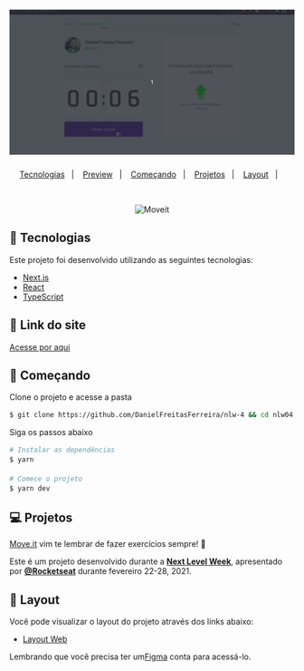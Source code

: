 <h1 align="center">
    <img alt="Move.it" title="Move.it" src="./public/video.gif" />
</h1>

<p align="center">
  <a href="#technologies">Tecnologias</a>&nbsp;&nbsp;&nbsp;|&nbsp;&nbsp;&nbsp;
  <a href="#-preview">Preview</a>&nbsp;&nbsp;&nbsp;|&nbsp;&nbsp;&nbsp;
  <a href="#-layout">Começando</a>&nbsp;&nbsp;&nbsp;|&nbsp;&nbsp;&nbsp;
  <a href="#-project">Projetos</a>&nbsp;&nbsp;&nbsp;|&nbsp;&nbsp;&nbsp;
  <a href="#-layout">Layout</a>&nbsp;&nbsp;&nbsp;|&nbsp;&nbsp;&nbsp;
</p>

<br>

<p align="center">
  <img alt="Moveit" src="https://raw.githubusercontent.com/guilhermecapitao/nlw04-moveit-web/master/.github/icon.svg" width="120px">
</p>

## 🧪 Tecnologias

Este projeto foi desenvolvido utilizando as seguintes tecnologias:

- [Next.js](https://nextjs.org/)
- [React](https://reactjs.org)
- [TypeScript](https://www.typescriptlang.org/)

## 🚧 Link do site
[Acesse por aqui](https://moveit-beta-eight.vercel.app/)
## 🚀 Começando

Clone o projeto e acesse a pasta

```bash
$ git clone https://github.com/DanielFreitasFerreira/nlw-4 && cd nlw04
```

Siga os passos abaixo
```bash
# Instalar as dependências
$ yarn

# Comece o projeto
$ yarn dev
```

## 💻 Projetos

[Move.it](https://move-it-guilhermecapitao.vercel.app/) vim te lembrar de fazer exercícios sempre! 💜 

Este é um projeto desenvolvido durante a **[Next Level Week](https://nextlevelweek.com/)**, apresentado por **[@Rocketseat](https://github.com/Rocketseat)** durante fevereiro 22-28, 2021.

## 🔖 Layout

Você pode visualizar o layout do projeto através dos links abaixo:

- [Layout Web](https://www.figma.com/file/ge20pu3ofMOKoliUyKx1Nl/Move.it-1.0) 

Lembrando que você precisa ter um[Figma](http://figma.com/) conta para acessá-lo.